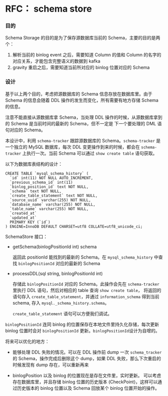 # RFC： schema store


### 目的
Schema Storage 的目的是为了保存源数据库当前的 Schema，主要的目的是两个：
1. 解析当前的 binlog event 之后，需要知道 Column 的值和 Column 的名字的对应关系，才能包含完整语义的数据到 kafka
2. gravity 重启之后，需要知道当前所对应的 binlog 位置对应的 Schema

### 设计

基于以上两个目的，考虑把源数据库的 Schema 信息存放在数据库里。由于 Schema 的信息会随着 DDL 操作的发生而变化，所有需要有地方存储 Schema 的信息。

注意不能直接从源数据库拿 Schema，当处理 DDL 操作的时候，从源数据库拿到的 Schema 是当前时间的最新的 Schema，但不一定是 下一个要处理的 DML 语句对应的 Schema。

本设计中，利用 `schema-tracker` 跟踪源数据库的 Schema。`schema-tracker` 是一个独立的 MySQL 数据库，每次 DDL 变更操作到来的时候，都会在 `schema-tracker` 上执行一次。当前 Schema 可以通过 `show create table` 语句获取。



以下为数据库表结构的设计：

```
CREATE TABLE `mysql_schema_history` (
  `id` int(11) NOT NULL AUTO_INCREMENT,
  `previous_schema_id` int(11)
  `binlog_position_id` text NOT NULL,
  `schema` text NOT NULL,
  `create_table_statement` text NOT NULL,
  `source_uuid` varchar(255) NOT NULL,
  `database_name` varchar(255) NOT NULL,
  `table_name` varchar(255) NOT NULL,
  `created_at`
  `updated_at`
  PRIMARY KEY (`id`)
) ENGINE=InnoDB DEFAULT CHARSET=utf8 COLLATE=utf8_unicode_ci;
```

SchemaStore 接口：

- getSchema(binlogPositionId int) schema
  
  返回此  positionId 能找到的最新的 Schema。在 `mysql_schema_history` 中查找 `binlogPositionId` 对应的最新的  Schema
  
- processDDL(sql string, binlogPositionId int)

  存储此 `binlogPositionId` 对应的 Schema。此操作会先在 `schema-tracker` 里执行 DDL 语句，然后对相应的 table 查询 `show create table`，
  将返回的 语句存入 `create_table_statement`，并通过 `information_schema` 得到当前 schema, 存入 `mysql._schema_history.schema`。
  
  `create_table_statement` 语句可以方便我们调试。
  
 
`binlogPositionId` 连同 binlog 的位置保存在本地文件里持久化存储，每次更新 binlog 位置时会对 `binlogPositionId` 更新。`binlogPositionId`设计为自增的。


将来可以优化的地方：

- 能够处理 DDL 失败的情况。可以在 DDL 操作前 dump 一次 `schema_tracker` 的 Schema，操作完成后删除这个 dump，如果 DDL 失败，那么下次重启的时候发现有 dump 存在，可以重新再来

- binlogPosition 以及 binlog 的位置现在是存在文件里，实时更新。
  可以考虑存在数据库里，并且存储 binlog 位置的历史版本 (CheckPoint)，这样可以通过历史版本的 binlog 位置以及 Schema 回放某个 binlog 位置开始的操作。